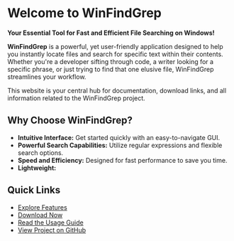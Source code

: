 # Welcome to WinFindGrep

**Your Essential Tool for Fast and Efficient File Searching on Windows!**

**WinFindGrep** is a powerful, yet user-friendly application designed to help you instantly locate files and search for specific text within their contents. Whether you're a developer sifting through code, a writer looking for a specific phrase, or just trying to find that one elusive file, WinFindGrep streamlines your workflow.

This website is your central hub for documentation, download links, and all information related to the WinFindGrep project.

## Why Choose WinFindGrep?

*   **Intuitive Interface:** Get started quickly with an easy-to-navigate GUI.
*   **Powerful Search Capabilities:** Utilize regular expressions and flexible search options.
*   **Speed and Efficiency:** Designed for fast performance to save you time.
*   **Lightweight:** 

## Quick Links
- [Explore Features](features.md)
- [Download Now](download.md)
- [Read the Usage Guide](usage.md)
- [View Project on GitHub](https://github.com/valginer0/WinFindGrep) <!-- Main application repository -->
